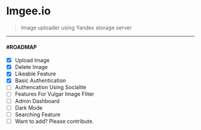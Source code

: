 # Imgee.io

> Image uploader using Yandex storage server

------

#### #ROADMAP

- [x] Upload Image
- [x] Delete Image
- [x] Likeable Feature
- [x] Basic Authentication
- [ ] Authencation Using Socialite
- [ ] Features For Vulgar Image Fliter
- [ ] Admin Dashboard
- [ ] Dark Mode
- [ ] Searching Feature
- [ ] Want to add? Please contribute.